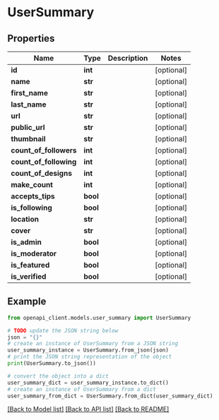 # UserSummary


## Properties

Name | Type | Description | Notes
------------ | ------------- | ------------- | -------------
**id** | **int** |  | [optional] 
**name** | **str** |  | [optional] 
**first_name** | **str** |  | [optional] 
**last_name** | **str** |  | [optional] 
**url** | **str** |  | [optional] 
**public_url** | **str** |  | [optional] 
**thumbnail** | **str** |  | [optional] 
**count_of_followers** | **int** |  | [optional] 
**count_of_following** | **int** |  | [optional] 
**count_of_designs** | **int** |  | [optional] 
**make_count** | **int** |  | [optional] 
**accepts_tips** | **bool** |  | [optional] 
**is_following** | **bool** |  | [optional] 
**location** | **str** |  | [optional] 
**cover** | **str** |  | [optional] 
**is_admin** | **bool** |  | [optional] 
**is_moderator** | **bool** |  | [optional] 
**is_featured** | **bool** |  | [optional] 
**is_verified** | **bool** |  | [optional] 

## Example

```python
from openapi_client.models.user_summary import UserSummary

# TODO update the JSON string below
json = "{}"
# create an instance of UserSummary from a JSON string
user_summary_instance = UserSummary.from_json(json)
# print the JSON string representation of the object
print(UserSummary.to_json())

# convert the object into a dict
user_summary_dict = user_summary_instance.to_dict()
# create an instance of UserSummary from a dict
user_summary_from_dict = UserSummary.from_dict(user_summary_dict)
```
[[Back to Model list]](../README.md#documentation-for-models) [[Back to API list]](../README.md#documentation-for-api-endpoints) [[Back to README]](../README.md)


